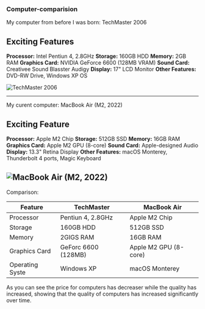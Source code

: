### Computer-comparision 


My computer from before I was born: TechMaster 2006

## Exciting Features

**Processor:** Intel Pentiun 4, 2.8GHz
**Storage:** 160GB HDD
**Memory:** 2GB RAM
**Graphics Card:** NVIDIA GeForce 6600 (128MB VRAM)
**Sound Card:** Creativee Sound Blasster Audigy
**Display:** 17" LCD Monitor
**Other Features:** DVD-RW Drive, Windows XP OS

![TechMaster 2006](techMaster2006.jpg)

***

My curent computer: MacBook Air (M2, 2022)

## Exciting Feature

**Processor:** Apple M2 Chip
**Storage:** 512GB SSD
**Memory:** 16GB RAM
**Graphics Card:** Apple M2 GPU (8-core)
**Sound Card:** Apple-designed Audio
**Display:** 13.3" Retina Display
**Other Features:** macOS Monterey, Thunderbolt 4 ports, Magic Keyboard

## ![MacBook Air (M2, 2022)](macBookAir2022.jpg)

Comparison:

| Feature          | TechMaster        | MacBook Air|
|------------------|-----------------------|-------------------------|
| Processor        | Pentiun 4, 2.8GHz     | Apple M2 Chip           |
| Storage          | 160GB HDD             | 512GB SSD               |
| Memory           | 2GIGS RAM               | 16GB RAM                |
| Graphics Card    | GeForc 6600 (128MB)  | Apple M2 GPU (8-core)   |
| Operating Syste | Windows XP            | macOS Monterey          |

As you can see the price for computers has decreaser whiIe the quality has increased, showing that the quality of computers has increased significantly over time.
